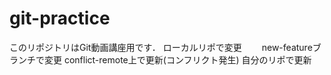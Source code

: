 # git-practice
このリポジトリはGit動画講座用です．
ローカルリポで変更　　
new-featureブランチで変更
conflict-remote上で更新(コンフリクト発生)
 自分のリポで更新
